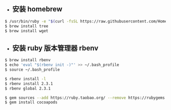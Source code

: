 * ## 安装 homebrew

```bash
$ /usr/bin/ruby -e "$(curl -fsSL https://raw.githubusercontent.com/Homebrew/install/master/install)"
$ brew install tree
$ brew install wget
```

* ## 安装 ruby 版本管理器 rbenv

```bash
$ brew install rbenv 
$ echo 'eval "$(rbenv init -)"' >> ~/.bash_profile
$ source ~/.bash_profile
```

```bash
$ rbenv install -l
$ rbenv install 2.3.1
$ rbenv global 2.3.1
```

```bash
$ gem sources --add https://ruby.taobao.org/ --remove https://rubygems.org/
$ gem install cocoapods
```